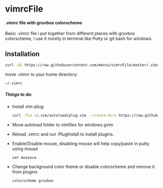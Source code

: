 # vimrcFile
#### .vimrc file with gruvbox colorscheme

Basic .vimrc file i put together from different places with gruvbox colorscheme,
I use it mostly in terminal like Putty or git bash for windows.

## Installation
```bash
curl -OL https://raw.githubusercontent.com/mexsu/vimrcFile/master/.vimrc
```
move .vimrc to your home directory:
```bash
~/.vimrc
```

##### Things to do:
* Install vim-plug:
   ```bash
   curl -fLo ~/.vim/autoload/plug.vim --create-dirs https://raw.githubusercontent.com/junegunn/vim-plug/master/plug.vim
   ```
* Move autoload folder to vimfiles for windows gvim

* Reload .vimrc and run :PlugInstall to install plugins.

*  Enable/Disable mouse, disabling mouse will help copy/paste in putty using mouse
   ```vim
   set mouse=a
   ```
* Change background color theme or disable colorscheme and remove it from plugins
  ```vim
  colorscheme gruvbox
  ```
